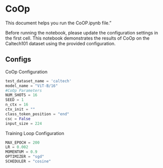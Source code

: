 # CoOp
This document helps you run the CoOP.ipynb file.”

Before running the notebook, please update the configuration settings in the first cell.
This notebook demonstrates the results of CoOp on the Caltech101 dataset using the provided configuration.

## Configs

CoOp Configuration
```python
test_dataset_name = 'caltech' 
model_name = "ViT-B/16"
#CoOp Parameters
NUM_SHOTS = 16
SEED = 1
n_ctx = 16 
ctx_init = "" 
class_token_position = "end"  
csc = False 
input_size = 224 
```
Training Loop Configuration
```python
MAX_EPOCH = 200
LR = 0.002
MOMENTUM = 0.9
OPTIMIZER = "sgd"
SCHEDULER = "cosine"
```
